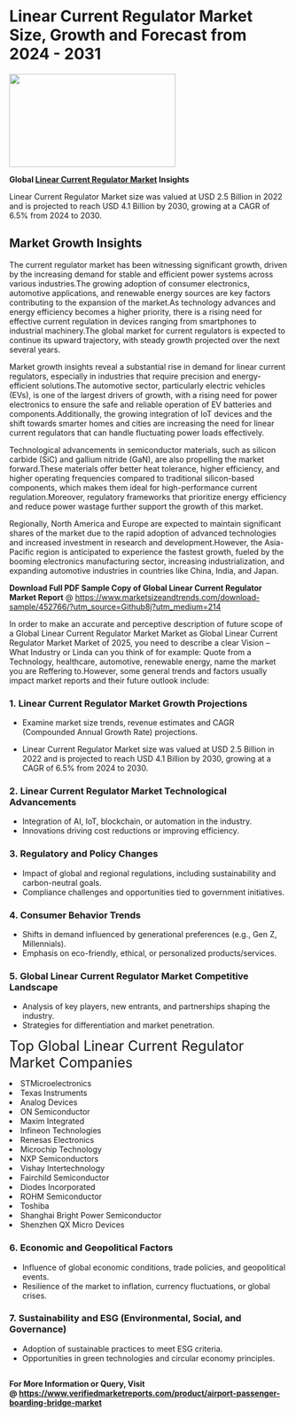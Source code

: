 <H1>Linear Current Regulator Market Size, Growth and Forecast from 2024 - 2031</H1><img class="aligncenter size-medium wp-image-584254" src="https://thirdeyenews.in/wp-content/uploads/2024/09/Global-Market-Research-300x168.jpeg" alt="" width="300" height="168" /><p><strong>Global&nbsp;<a href="https://www.marketsizeandtrends.com/download-sample/452766/?utm_source=Github8j?utm_medium=214">Linear Current Regulator Market</a> Insights</strong></p><p>Linear Current Regulator Market size was valued at USD 2.5 Billion in 2022 and is projected to reach USD 4.1 Billion by 2030, growing at a CAGR of 6.5% from 2024 to 2030.</p><p><h2>Market Growth Insights</h2> <p>The current regulator market has been witnessing significant growth, driven by the increasing demand for stable and efficient power systems across various industries.The growing adoption of consumer electronics, automotive applications, and renewable energy sources are key factors contributing to the expansion of the market.As technology advances and energy efficiency becomes a higher priority, there is a rising need for effective current regulation in devices ranging from smartphones to industrial machinery.The global market for current regulators is expected to continue its upward trajectory, with steady growth projected over the next several years.</p> <p>Market growth insights reveal a substantial rise in demand for linear current regulators, especially in industries that require precision and energy-efficient solutions.The automotive sector, particularly electric vehicles (EVs), is one of the largest drivers of growth, with a rising need for power electronics to ensure the safe and reliable operation of EV batteries and components.Additionally, the growing integration of IoT devices and the shift towards smarter homes and cities are increasing the need for linear current regulators that can handle fluctuating power loads effectively.</p> <p>Technological advancements in semiconductor materials, such as silicon carbide (SiC) and gallium nitride (GaN), are also propelling the market forward.These materials offer better heat tolerance, higher efficiency, and higher operating frequencies compared to traditional silicon-based components, which makes them ideal for high-performance current regulation.Moreover, regulatory frameworks that prioritize energy efficiency and reduce power wastage further support the growth of this market.</p> <p>Regionally, North America and Europe are expected to maintain significant shares of the market due to the rapid adoption of advanced technologies and increased investment in research and development.However, the Asia-Pacific region is anticipated to experience the fastest growth, fueled by the booming electronics manufacturing sector, increasing industrialization, and expanding automotive industries in countries like China, India, and Japan.</p> <p><span class=""><strong>Download Full PDF Sample Copy of Global Linear Current Regulator Market Report</strong> @ <a href="https://www.marketsizeandtrends.com/download-sample/452766/?utm_source=Github8j?utm_medium=214" target="_blank">https://www.marketsizeandtrends.com/download-sample/452766/?utm_source=Github8j?utm_medium=214</a></span></p><p>In order to make an accurate and perceptive description of future scope of a Global&nbsp;Linear Current Regulator Market Market as Global&nbsp;Linear Current Regulator Market Market of 2025, you need to describe a clear Vision &ndash; What Industry or Linda can you think of for example: Quote from a Technology, healthcare, automotive, renewable energy, name the market you are Reffering to.However, some general trends and factors usually impact market reports and their future outlook include:</p><h3>1.&nbsp;<strong>Linear Current Regulator Market Growth Projections</strong></h3><ul><li>Examine market size trends, revenue estimates and CAGR (Compounded Annual Growth Rate) projections.</li><li><p>Linear Current Regulator Market size was valued at USD 2.5 Billion in 2022 and is projected to reach USD 4.1 Billion by 2030, growing at a CAGR of 6.5% from 2024 to 2030.</p></li></ul><h3>2.&nbsp;<strong>Linear Current Regulator Market Technological Advancements</strong></h3><ul><li>Integration of AI, IoT, blockchain, or automation in the industry.</li><li>Innovations driving cost reductions or improving efficiency.</li></ul><h3>3.&nbsp;<strong>Regulatory and Policy Changes</strong></h3><ul><li>Impact of global and regional regulations, including sustainability and carbon-neutral goals.</li><li>Compliance challenges and opportunities tied to government initiatives.</li></ul><h3>4.&nbsp;<strong>Consumer Behavior Trends</strong></h3><ul><li>Shifts in demand influenced by generational preferences (e.g., Gen Z, Millennials).</li><li>Emphasis on eco-friendly, ethical, or personalized products/services.</li></ul><h3>5.&nbsp;<strong>Global Linear Current Regulator Market Competitive Landscape</strong></h3><ul><li>Analysis of key players, new entrants, and partnerships shaping the industry.</li><li>Strategies for differentiation and market penetration.</li></ul><p data-pm-slice="1 1 []"><span style="color: inherit; font-family: inherit; font-size: 25px;">Top Global Linear Current Regulator Market Companies</span></p><div class="" data-test-id=""><p><li>STMicroelectronics</li><li> Texas Instruments</li><li> Analog Devices</li><li> ON Semiconductor</li><li> Maxim Integrated</li><li> Infineon Technologies</li><li> Renesas Electronics</li><li> Microchip Technology</li><li> NXP Semiconductors</li><li> Vishay Intertechnology</li><li> Fairchild Semiconductor</li><li> Diodes Incorporated</li><li> ROHM Semiconductor</li><li> Toshiba</li><li> Shanghai Bright Power Semiconductor</li><li> Shenzhen QX Micro Devices</li></p></div><h3>6.&nbsp;<strong>Economic and Geopolitical Factors</strong></h3><ul><li>Influence of global economic conditions, trade policies, and geopolitical events.</li><li>Resilience of the market to inflation, currency fluctuations, or global crises.</li></ul><h3>7.&nbsp;<strong>Sustainability and ESG (Environmental, Social, and Governance)</strong></h3><ul><li>Adoption of sustainable practices to meet ESG criteria.</li><li>Opportunities in green technologies and circular economy principles.</li></ul><h2><strong style="font-size: 14px;">For More Information or Query, Visit @&nbsp;</strong><a style="background-color: #ffffff; font-size: 14px;" href="https://www.marketsizeandtrends.com/report/linear-current-regulator-market/" target="_blank">https://www.verifiedmarketreports.com/product/airport-passenger-boarding-bridge-market</a></h2>